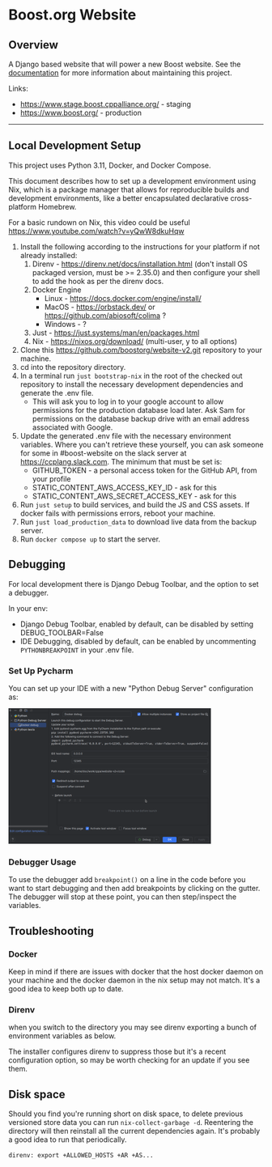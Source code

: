 # Boost.org Website

## Overview

A Django based website that will power a new Boost website. See the [documentation](./docs/README.md) for more information about maintaining this project.

Links:

- https://www.stage.boost.cppalliance.org/ - staging
- https://www.boost.org/ - production

---

## Local Development Setup

This project uses Python 3.11, Docker, and Docker Compose.

This document describes how to set up a development environment using Nix, which is a package manager that allows for reproducible builds and development environments, like a better encapsulated declarative cross-platform Homebrew.

For a basic rundown on Nix, this video could be useful https://www.youtube.com/watch?v=yQwW8dkuHqw

1. Install the following according to the instructions for your platform if not already installed:
   1. Direnv - https://direnv.net/docs/installation.html (don't install OS packaged version, must be >= 2.35.0) and then configure your shell to add the hook as per the direnv docs.
   2. Docker Engine
      * Linux - https://docs.docker.com/engine/install/
      * MacOS - https://orbstack.dev/ or https://github.com/abiosoft/colima ?
      * Windows - ?
   3. Just - https://just.systems/man/en/packages.html
   4. Nix - https://nixos.org/download/ (multi-user, y to all options)
2. Clone this https://github.com/boostorg/website-v2.git repository to your machine.
3. cd into the repository directory.
4. In a terminal run `just bootstrap-nix` in the root of the checked out repository to install the necessary development dependencies and generate the .env file.
   * This will ask you to log in to your google account to allow permissions for the production database load later. Ask Sam for permissions on the database backup drive with an email address associated with Google.
5. Update the generated .env file with the necessary environment variables. Where you can't retrieve these yourself, you can ask someone for some in #boost-website on the slack server at https://ccplang.slack.com. The minimum that must be set is:
   * GITHUB_TOKEN - a personal access token for the GitHub API, from your profile
   * STATIC_CONTENT_AWS_ACCESS_KEY_ID - ask for this
   * STATIC_CONTENT_AWS_SECRET_ACCESS_KEY - ask for this
5. Run `just setup` to build services, and build the JS and CSS assets. If docker fails with permissions errors, reboot your machine.
6. Run `just load_production_data` to download live data from the backup server.
7. Run `docker compose up` to start the server.


## Debugging
For local development there is Django Debug Toolbar, and the option to set a debugger.

In your env:
- Django Debug Toolbar, enabled by default, can be disabled by setting DEBUG_TOOLBAR=False
- IDE Debugging, disabled by default, can be enabled by uncommenting `PYTHONBREAKPOINT` in your .env file.

### Set Up Pycharm
You can set up your IDE with a new "Python Debug Server" configuration as:

<img src="images/pycharm_debugger_settings.png" alt="PyCharm Debugger Settings" width="400">

### Debugger Usage
To use the debugger add `breakpoint()` on a line in the code before you want to start debugging and then add breakpoints by clicking on the gutter. The debugger will stop at these point, you can then step/inspect the variables.

## Troubleshooting

### Docker
Keep in mind if there are issues with docker that the host docker daemon on your machine and the docker daemon in the nix setup may not match. It's a good idea to keep both up to date.

### Direnv
when you switch to the directory you may see direnv exporting a bunch of environment variables as below.

The installer configures direnv to suppress those but it's a recent configuration option, so may be worth checking for an update if you see them.

## Disk space
Should you find you're running short on disk space, to delete previous versioned store data you can run `nix-collect-garbage -d`. Reentering the directory will then reinstall all the current dependencies again. It's probably a good idea to run that periodically.

```shell
direnv: export +ALLOWED_HOSTS +AR +AS...
```
